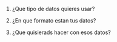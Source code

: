 1. ¿Que tipo de datos quieres usar?

2. ¿En que formato estan tus datos?

3. ¿Que quisierads hacer con esos datos?


